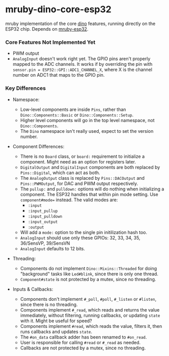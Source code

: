 # mruby-dino-core-esp32

mruby implementation of the core [dino](https://github.com/austinbv/dino) features, running directly on the ESP32 chip. Depends on [mruby-esp32](https://github.com/mruby-esp32).


### Core Features Not Implemented Yet

* PWM output
* `AnalogInput` doesn't work right yet. The GPIO pins aren't properly mapped to the ADC channels. It works if by overriding the pin with `sensor.pin = ESP32::GPI::ADC1_CHANNEL_X`, where X is the channel number on ADC1 that maps to the GPIO pin.

### Key Differences

* Namespace:
  * Low-level components are inside `Pins`, rather than `Dino::Components::Basic` or `Dino::Components::Setup`.
  * Higher level components will go in the top level namespace, not `Dino::Components`.
  * The `Dino` namespace isn't really used, expect to set the version number.
  
* Component Differences:
  * There is no `Board` class, or `board:` requirement to initialize a component. Might need as an option for registers later.
  * `DigitalOutput` and `DigitalInput` components are both replaced by `Pins::Digital`, which can act as both.
  * The `AnalogOutput` class is replaced by `Pins::DACOutput` and `Pins::PWMOutput`, for DAC and PWM output respectively.
  * The `pullup:` and `pulldown:` options will do nothing when initializing a component. The ESP32 handles that within pin mode setting. Use `component#mode=` instead. The valid modes are:
     * `:input`
     * `:input_pullup`
     * `:input_pulldown`
     * `:input_output`
     * `:output`
  * Will add a `mode:` option to the single pin initilization hash too.
  * `AnalogInput` should use only these GPIOs: 32, 33, 34, 35, 36/SensVP, 39/SensVN
  * `AnalogInput` defaults to 12 bits.

* Threading:
  * Components do not implement `Dino::Mixins::Threaded` for doing "background" tasks like `Led#blink`, since there is only one thread.
  * `Component#state` is not protected by a mutex, since no threading.
  
* Inputs & Callbacks:
  * Components don't implement `#_poll`, `#poll`, `#_listen` or `#listen`, since there is no threading.
  * Components implement `#_read`, which reads and returns the value immediately, without filtering, running callbacks, or updating `state` with it. Might be useful for speed?
  * Components implement `#read`, which reads the value, filters it, then runs callbacks and updates `state`.
  * The `#on_data` callback adder has been renamed to `#on_read`.
  * User is responsible for calling `#read` or `#_read` as needed.
  * Callbacks are not protected by a mutex, since no threading.


